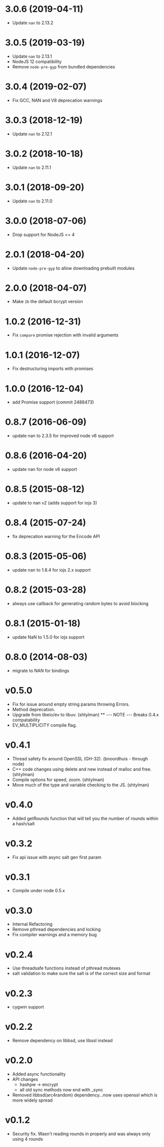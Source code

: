 # 3.0.6 (2019-04-11)
  * Update `nan` to 2.13.2
# 3.0.5 (2019-03-19)
  * Update `nan` to 2.13.1
  * NodeJS 12 compatibility
  * Remove `node-pre-gyp` from bundled dependencies
# 3.0.4 (2019-02-07)
  * Fix GCC, NAN and V8 deprecation warnings
# 3.0.3 (2018-12-19)
  * Update `nan` to 2.12.1
# 3.0.2 (2018-10-18)
  * Update `nan` to 2.11.1
# 3.0.1 (2018-09-20)
  * Update `nan` to 2.11.0
# 3.0.0 (2018-07-06)
  * Drop support for NodeJS <= 4
# 2.0.1 (2018-04-20)
  * Update `node-pre-gyp` to allow downloading prebuilt modules
# 2.0.0 (2018-04-07)
  * Make `2b` the default bcrypt version
# 1.0.2 (2016-12-31)
  * Fix `compare` promise rejection with invalid arguments
# 1.0.1 (2016-12-07)
  * Fix destructuring imports with promises
# 1.0.0 (2016-12-04)
  * add Promise support (commit 2488473)
# 0.8.7 (2016-06-09)
  * update nan to 2.3.5 for improved node v6 support
# 0.8.6 (2016-04-20)
  * update nan for node v6 support
# 0.8.5 (2015-08-12)
  * update to nan v2 (adds support for iojs 3)
# 0.8.4 (2015-07-24)
  * fix deprecation warning for the Encode API
# 0.8.3 (2015-05-06)
  * update nan to 1.8.4 for iojs 2.x support
# 0.8.2 (2015-03-28)
  * always use callback for generating random bytes to avoid blocking
# 0.8.1 (2015-01-18)
  * update NaN to 1.5.0 for iojs support
# 0.8.0 (2014-08-03)
  * migrate to NAN for bindings
# v0.5.0
  * Fix for issue around empty string params throwing Errors.
  * Method deprecation.
  * Upgrade from libeio/ev to libuv. (shtylman)
  ** --- NOTE --- Breaks 0.4.x compatability
  * EV_MULTIPLICITY compile flag.
# v0.4.1
  * Thread safety fix around OpenSSL (GH-32). (bnoordhuis - through node)
  * C++ code changes using delete and new instead of malloc and free. (shtylman)
  * Compile options for speed, zoom. (shtylman)
  * Move much of the type and variable checking to the JS. (shtylman)
# v0.4.0
  * Added getRounds function that will tell you the number of rounds within a hash/salt
# v0.3.2
  * Fix api issue with async salt gen first param
# v0.3.1
  * Compile under node 0.5.x
# v0.3.0
  * Internal Refactoring
  * Remove pthread dependencies and locking
  * Fix compiler warnings and a memory bug
# v0.2.4
  * Use threadsafe functions instead of pthread mutexes
  * salt validation to make sure the salt is of the correct size and format
# v0.2.3
  * cygwin support
# v0.2.2
  * Remove dependency on libbsd, use libssl instead
# v0.2.0
  * Added async functionality
  * API changes
    * hashpw -> encrypt
    * all old sync methods now end with _sync
  * Removed libbsd(arc4random) dependency...now uses openssl which is more widely spread
# v0.1.2
  * Security fix. Wasn't reading rounds in properly and was always only using 4 rounds
